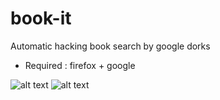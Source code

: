 # book-it
Automatic hacking book search by google dorks 

* Required : firefox + google 

![alt text](https://ttm.sh/uC4.png)
![alt text](https://ttm.sh/uCU.png)
